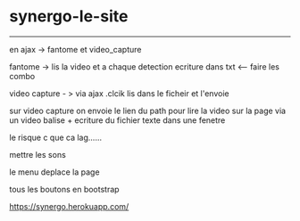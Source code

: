 # synergo-le-site


------------------------------------------------

en ajax -> fantome et video_capture

fantome -> lis la video et a chaque detection ecriture dans txt <-- faire les combo

video capture - > via ajax .clcik lis dans le ficheir et l'envoie

sur video capture on envoie le lien du path pour lire la video sur la page via un video balise + ecriture du fichier texte dans une fenetre
  
le risque c que ca lag...... 


mettre les sons

le menu deplace la page

tous les boutons en bootstrap



https://synergo.herokuapp.com/ 


